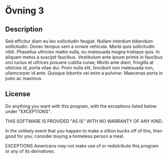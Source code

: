 # Övning 3
## Description
Sed efficitur diam eu leo sollicitudin feugiat. Nullam interdum bibendum sollicitudin. Donec tempus sem a ornare vehicula. Morbi quis sollicitudin nibh. Phasellus ultricies mattis nulla, eu malesuada magna tristique quis. In aliquam metus a suscipit faucibus. Vestibulum ante ipsum primis in faucibus orci luctus et ultrices posuere cubilia curae; Morbi ante diam, fringilla at ultricies id, porta vitae dui. Proin nulla elit, tincidunt non malesuada non, ullamcorper id ante. Quisque lobortis vel enim a pulvinar. Maecenas porta in justo ac maximus.

## License
Do anything you want with this program, with the exceptions listed below under "EXCEPTIONS".

THIS SOFTWARE IS PROVIDED "AS IS" WITH NO WARRANTY OF ANY KIND.

In the unlikely event that you happen to make a zillion bucks off of this, then good for you; consider buying a homeless person a meal.

EXCEPTIONS
Americans may not make use of or redistribute this program or any of its derivatives.
